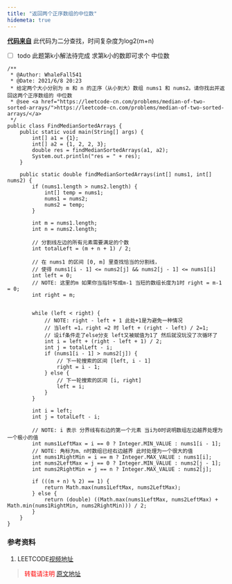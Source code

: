 ```yaml
---
title: "返回两个正序数组的中位数"
hidemeta: true
---
```


**[代码来自](https://leetcode-cn.com/problems/median-of-two-sorted-arrays/solution/xun-zhao-liang-ge-you-xu-shu-zu-de-zhong-wei-s-114/)**
此代码为二分查找，时间复杂度为log2(m+n) 
- [ ] todo  此题第k小解法待完成 求第k小的数即可求个 中位数

```
/**
 * @Author: WhaleFall541
 * @Date: 2021/6/8 20:23
 * 给定两个大小分别为 m 和 n 的正序（从小到大）数组 nums1 和 nums2。请你找出并返回这两个正序数组的 中位数
 * @see <a href="https://leetcode-cn.com/problems/median-of-two-sorted-arrays/">https://leetcode-cn.com/problems/median-of-two-sorted-arrays/</a>
 */
public class FindMedianSortedArrays {
    public static void main(String[] args) {
        int[] a1 = {1};
        int[] a2 = {1, 2, 2, 3};
        double res = findMedianSortedArrays(a1, a2);
        System.out.println("res = " + res);
    }

    public static double findMedianSortedArrays(int[] nums1, int[] nums2) {
        if (nums1.length > nums2.length) {
            int[] temp = nums1;
            nums1 = nums2;
            nums2 = temp;
        }

        int m = nums1.length;
        int n = nums2.length;

        // 分割线左边的所有元素需要满足的个数
        int totalLeft = (m + n + 1) / 2;

        // 在 nums1 的区间 [0, m] 里查找恰当的分割线，
        // 使得 nums1[i - 1] <= nums2[j] && nums2[j - 1] <= nums1[i]
        int left = 0;
        // NOTE: 这里的m 如果你当指针写成m-1 当短的数组长度为1时 right = m-1 = 0;
        int right = m;


        while (left < right) {
            // NOTE: right - left + 1 此处+1是为避免一种情况
            // 当left =1，right =2 时 left + (right - left) / 2=1;
            // 设if条件走了else分支 left又被赋值为1了 然后就没玩没了次循环了
            int i = left + (right - left + 1) / 2;
            int j = totalLeft - i;
            if (nums1[i - 1] > nums2[j]) {
                // 下一轮搜索的区间 [left, i - 1]
                right = i - 1;
            } else {
                // 下一轮搜索的区间 [i, right]
                left = i;
            }
        }

        int i = left;
        int j = totalLeft - i;

        // NOTE: i 表示 分界线有右边的第一个元素 当i为0时说明数组左边越界处理为一个极小的值
        int nums1LeftMax = i == 0 ? Integer.MIN_VALUE : nums1[i - 1];
        // NOTE: 角标为m、n时数组已经右边越界 此时处理为一个很大的值
        int nums1RightMin = i == m ? Integer.MAX_VALUE : nums1[i];
        int nums2LeftMax = j == 0 ? Integer.MIN_VALUE : nums2[j - 1];
        int nums2RightMin = j == n ? Integer.MAX_VALUE : nums2[j];

        if (((m + n) % 2) == 1) {
            return Math.max(nums1LeftMax, nums2LeftMax);
        } else {
            return (double) ((Math.max(nums1LeftMax, nums2LeftMax) + Math.min(nums1RightMin, nums2RightMin))) / 2;
        }
    }
}
```

### 参考资料
1. LEETCODE[视频地址](https://leetcode-cn.com/problems/median-of-two-sorted-arrays/solution/xun-zhao-liang-ge-you-xu-shu-zu-de-zhong-wei-s-114/)

> <font color="red" >转载请注明 [原文地址](https://www.cnblogs.com/whalefall541/p/14869189.html)</font>